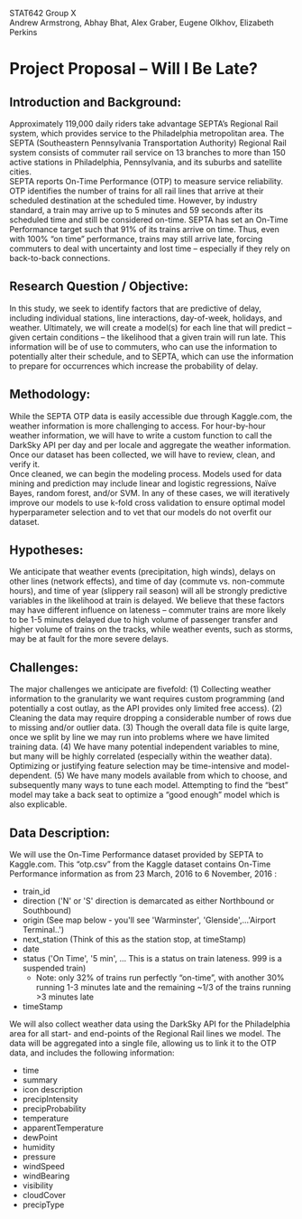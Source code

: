 STAT642 Group X  
Andrew Armstrong, Abhay Bhat, Alex Graber, Eugene Olkhov, Elizabeth Perkins  

# Project Proposal – Will I Be Late?

## Introduction and Background:

Approximately 119,000 daily riders take advantage SEPTA’s Regional Rail system, which provides service to the Philadelphia metropolitan area.   The SEPTA (Southeastern Pennsylvania Transportation Authority) Regional Rail system consists of commuter rail service on 13 branches to more than 150 active stations in Philadelphia, Pennsylvania, and its suburbs and satellite cities.  
SEPTA reports On-Time Performance (OTP) to measure service reliability. OTP identifies the number of trains for all rail lines that arrive at their scheduled destination at the scheduled time. However, by industry standard, a train may arrive up to 5 minutes and 59 seconds after its scheduled time and still be considered on-time.  SEPTA has set an On-Time Performance target such that 91% of its trains arrive on time.   Thus, even with 100% “on time” performance, trains may still arrive late, forcing commuters to deal with uncertainty and lost time – especially if they rely on back-to-back connections.  

## Research Question / Objective:  
In this study, we seek to identify factors that are predictive of delay, including individual stations, line interactions, day-of-week, holidays, and weather.  Ultimately, we will create a model(s) for each line that will predict – given certain conditions – the likelihood that a given train will run late.  This information will be of use to commuters, who can use the information to potentially alter their schedule, and to SEPTA, which can use the information to prepare for occurrences which increase the probability of delay.  

## Methodology:  
While the SEPTA OTP data is easily accessible due through Kaggle.com, the weather information is more challenging to access.  For hour-by-hour weather information, we will have to write a custom function to call the DarkSky API per day and per locale and aggregate the weather information.  Once our dataset has been collected, we will have to review, clean, and verify it.  
Once cleaned, we can begin the modeling process.  Models used for data mining and prediction may include linear and logistic regressions, Naïve Bayes, random forest, and/or SVM.  In any of these cases, we will iteratively improve our models to use k-fold cross validation to ensure optimal model hyperparameter selection and to vet that our models do not overfit our dataset.

## Hypotheses:
We anticipate that weather events (precipitation, high winds), delays on other lines (network effects), and time of day (commute vs. non-commute hours), and time of year (slippery rail season) will all be strongly predictive variables in the likelihood at train is delayed.  We believe that these factors may have different influence on lateness – commuter trains are more likely to be 1-5 minutes delayed due to high volume of passenger transfer and higher volume of trains on the tracks, while weather events, such as storms, may be at fault for the more severe delays.

## Challenges:  
The major challenges we anticipate are fivefold: (1) Collecting weather information to the granularity we want requires custom programming (and potentially a cost outlay, as the API provides only limited free access).  (2) Cleaning the data may require dropping a considerable number of rows due to missing and/or outlier data.  (3) Though the overall data file is quite large, once we split by line we may run into problems where we have limited training data.  (4) We have many potential independent variables to mine, but many will be highly correlated (especially within the weather data).  Optimizing or justifying feature selection may be time-intensive and model-dependent.  (5) We have many models available from which to choose, and subsequently many ways to tune each model.  Attempting to find the “best” model may take a back seat to optimize a “good enough” model which is also explicable.  
  
## Data Description:  
We will use the On-Time Performance dataset provided by SEPTA to Kaggle.com.  This “otp.csv” from the Kaggle dataset contains On-Time Performance information as from 23 March, 2016 to 6 November, 2016  :  
* train_id  
* direction ('N' or 'S' direction is demarcated as either Northbound or Southbound)  
* origin (See map below - you'll see 'Warminster', 'Glenside',...'Airport Terminal..')  
* next_station (Think of this as the station stop, at timeStamp)  
* date  
* status ('On Time', '5 min', ... This is a status on train lateness. 999 is a suspended train)  
  * Note: only 32% of trains run perfectly “on-time”, with another 30% running 1-3 minutes late and the remaining ~1/3 of the trains running >3 minutes late
* timeStamp  

We will also collect weather data using the DarkSky API  for the Philadelphia area for all start- and end-points of the Regional Rail lines we model.   The data will be aggregated into a single file, allowing us to link it to the OTP data, and includes the following information:  
 
* time
* summary
* icon description
* precipIntensity
* precipProbability
* temperature
* apparentTemperature
* dewPoint
* humidity
* pressure
* windSpeed
* windBearing
* visibility
* cloudCover
* precipType


